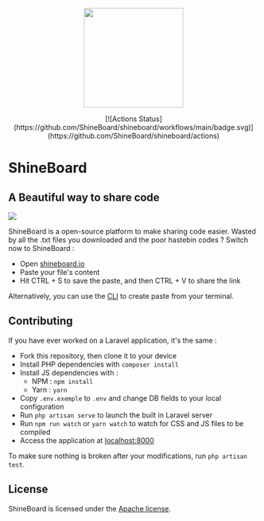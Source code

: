 <p align="center"><img src="https://i.imgur.com/4TU5pl8.png" width="200"></p>

<p align="center">
[![Actions Status](https://github.com/ShineBoard/shineboard/workflows/main/badge.svg)](https://github.com/ShineBoard/shineboard/actions)
</p>

# ShineBoard
## A Beautiful way to share code

<img src="https://i.imgur.com/E8wVJoW.png"></p>

ShineBoard is a open-source platform to make sharing code easier. Wasted by all the .txt files you downloaded and the poor hastebin codes ? Switch now to ShineBoard :
* Open [shineboard.io](https://shineboard.io)
* Paste your file's content
* Hit CTRL + S to save the paste, and then CTRL + V to share the link

Alternatively, you can use the [CLI](https://github.com/ShineBoard/cli) to create paste from your terminal.

## Contributing

If you have ever worked on a Laravel application, it's the same :
* Fork this repository, then clone it to your device
* Install PHP dependencies with `composer install`
* Install JS dependencies with :
  * NPM : `npm install`
  * Yarn : `yarn`
* Copy `.env.exemple` to `.env` and change DB fields to your local configuration
* Run `php artisan serve` to launch the built in Laravel server
* Run `npm run watch` or `yarn watch` to watch for CSS and JS files to be compiled
* Access the application at [localhost:8000](http://localhost:8000)

To make sure nothing is broken after your modifications, run `php artisan test`.

## License

ShineBoard is licensed under the [Apache license](http://www.apache.org/licenses/LICENSE-2.0).
